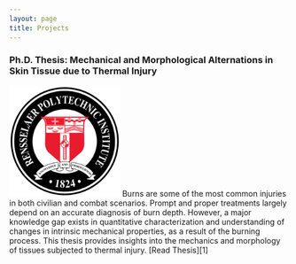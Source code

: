 ```yaml
---
layout: page
title: Projects
---
```


### Ph.D. Thesis: Mechanical and Morphological Alternations in Skin Tissue due to Thermal Injury
<img src="img/rpi.png" width="200"/>
Burns are some of the most common injuries in both civilian and combat scenarios. Prompt
and proper treatments largely depend on an accurate diagnosis of burn depth.  However, a major
knowledge gap exists in quantitative characterization and understanding of changes in intrinsic
mechanical properties, as a result of the burning process. This thesis provides insights into the mechanics and morphology of tissues subjected to thermal injury.  
[Read Thesis][1]



[1]: https://search.proquest.com/openview/304c0baeaddb08a9211eab7810d0eb2d/1?pq-origsite=gscholar&cbl=18750&diss=y
